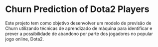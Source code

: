 # Churn Prediction of Dota2 Players
Este projeto tem como objetivo desenvolver um modelo de previsão de Churn utilizando técnicas de aprendizado de máquina para identificar e prever a possibilidade de abandono por parte dos jogadores no popular jogo online, Dota2.
